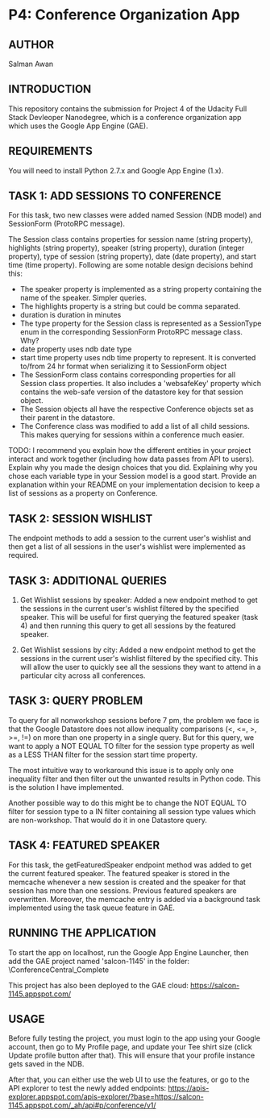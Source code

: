 P4: Conference Organization App
============

AUTHOR
------
Salman Awan


INTRODUCTION
------------
This repository contains the submission for Project 4 of the Udacity Full Stack Devleoper Nanodegree, which is a conference organization app which uses the Google App Engine (GAE).


REQUIREMENTS
-------------
You will need to install Python 2.7.x and Google App Engine (1.x).


TASK 1: ADD SESSIONS TO CONFERENCE
----------------------------------
For this task, two new classes were added named Session (NDB model) and SessionForm (ProtoRPC message).

The Session class contains properties for session name (string property), highlights (string property), speaker (string property), duration (integer property), type of session (string property), date (date property), and start time (time property). Following are some notable design decisions behind this:

- The speaker property is implemented as a string property containing the name of the speaker. Simpler queries.
- The highlights property is a string but could be comma separated.
- duration is duration in minutes
- The type property for the Session class is represented as a SessionType enum in the corresponding SessionForm ProtoRPC message class. Why?
- date property uses ndb date type
- start time property uses ndb time property to represent. It is converted to/from 24 hr format when serializing it to SessionForm object
- The SessionForm class contains corresponding properties for all Session class properties. It also includes a 'websafeKey' property which contains the web-safe version of the datastore key for that session object.
- The Session objects all have the respective Conference objects set as their parent in the datastore.
- The Conference class was modified to add a list of all child sessions. This makes querying for sessions within a conference much easier.

TODO:
I recommend you explain how the different entities in your project interact and work together (including how data passes from API to users). Explain why you made the design choices that you did.
Explaining why you chose each variable type in your Session model is a good start.
Provide an explanation within your README on your implementation decision to keep a list of sessions as a property on Conference.

TASK 2: SESSION WISHLIST
------------------------
The endpoint methods to add a session to the current user's wishlist and then get a list of all sessions in the user's wishlist were implemented as required.


TASK 3: ADDITIONAL QUERIES
--------------------------
1. Get Wishlist sessions by speaker: Added a new endpoint method to get the sessions in the current user's wishlist filtered by the specified speaker. This will be useful for first querying the featured speaker (task 4) and then running this query to get all sessions by the featured speaker.

2. Get Wishlist sessions by city: Added a new endpoint method to get the sessions in the current user's wishlist filtered by the specified city. This will allow the user to quickly see all the sessions they want to attend in a particular city across all conferences.


TASK 3: QUERY PROBLEM
---------------------
To query for all nonworkshop sessions before 7 pm, the problem we face is that the Google Datastore does not allow inequality comparisons (<, <=, >, >=, !=) on more than one property in a single query. But for this query, we want to apply a NOT EQUAL TO filter for the session type property as well as a LESS THAN filter for the session start time property.

The most intuitive way to workaround this issue is to apply only one inequality filter and then filter out the unwanted results in Python code. This is the solution I have implemented.

Another possible way to do this might be to change the NOT EQUAL TO filter for session type to a IN filter containing all session type values which are non-workshop. That would do it in one Datastore query.


TASK 4: FEATURED SPEAKER
---------------------
For this task, the getFeaturedSpeaker endpoint method was added to get the current featured speaker. The featured speaker is stored in the memcache whenever a new session is created and the speaker for that session has more than one sessions. Previous featured speakers are overwritten. Moreover, the memcache entry is added via a background task implemented using the task queue feature in GAE.


RUNNING THE APPLICATION
-----------------------
To start the app on localhost, run the Google App Engine Launcher, then add the GAE project named 'salcon-1145' in the folder: <ud858>\ConferenceCentral_Complete

This project has also been deployed to the GAE cloud: https://salcon-1145.appspot.com/


USAGE
-----
Before fully testing the project, you must login to the app using your Google account, then go to My Profile page, and update your Tee shirt size (click Update profile button after that). This will ensure that your profile instance gets saved in the NDB.

After that, you can either use the web UI to use the features, or go to the API explorer to test the newly added endpoints: https://apis-explorer.appspot.com/apis-explorer/?base=https://salcon-1145.appspot.com/_ah/api#p/conference/v1/
